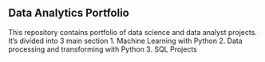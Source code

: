 ﻿## **Data Analytics Portfolio**
This repository contains portfolio of data science and data analyst projects. It’s divided into 3 main section 1. Machine Learning with Python 2. Data processing and transforming with Python 3. SQL Projects


